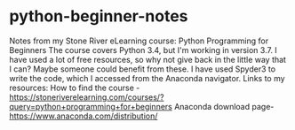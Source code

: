 # python-beginner-notes
Notes from my Stone River eLearning course:  Python Programming for Beginners
The course covers Python 3.4, but I'm working in version 3.7.
I have used a lot of free resources, so why not give back in the little way that I can? Maybe someone could benefit from these. 
I have used Spyder3 to write the code, which I accessed from the Anaconda navigator.
Links to my resources:
How to find the course - https://stoneriverelearning.com/courses/?query=python+programming+for+beginners
Anaconda download page- https://www.anaconda.com/distribution/
